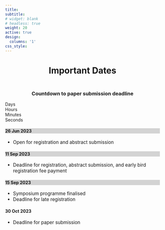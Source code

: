 ```yaml
---
title:
subtitle:
# widget: blank
# headless: true
weight: 20
active: true
design:
  columns: '1'
css_style: 
---
```

<h1 style="text-align: center; margin-bottom: 3rem;">Important Dates</h1>
<h3 style="text-align: center; margin-bottom: 1rem;">Countdown to paper submission deadline</h3>
<div class="row justify-content-center">
        <div id="countdown">
                <div class="countdown-item">
                        <span class="countdown-value" id="days"></span>
                        <span class="countdown-label">Days</span>
                </div>
                <div class="countdown-item">
                        <span class="countdown-value" id="hours"></span>
                        <span class="countdown-label">Hours</span>
                </div>
                <div class="countdown-item">
                        <span class="countdown-value" id="minutes"></span>
                        <span class="countdown-label">Minutes</span>
                </div>
                <div class="countdown-item">
                        <span class="countdown-value" id="seconds"></span>
                        <span class="countdown-label">Seconds</span>
                </div>
        </div>
</div>

<div class="row" style="margin-bottom:2rem;">
        <!-- <div class="col-sm mt-3">
                <div class="card py-0">
                        <h4 class="card-header text-center text-white">
                                19 Jun 2023
                        </h4>
                        <div class="card-body">
                                <p class="card-title" style="font-size: 0.95rem;">
                                Launch of website and symposium flyer to public
                                </p>
                        </div>
                </div>
        </div> -->
        <div class="col-sm mt-3">
                <div class="card">
                        <h4 class="card-header text-center text-white" style="background-color: #D3D3D3;">
                                26 Jun 2023
                        </h4>
                                <div class="card-body" style="font-size: 0.95rem;">
                                        <!-- <p class="card-title" style="font-size: 0.95rem;"> -->
                                        <ul>
                                         <li class="text-muted">Open for registration and abstract submission</li>
                                        </ul>
                                                <!-- <ul style="padding-left:inherit;margin-left:.7rem;">
                                                        <li>Registration</li>
                                                        <li>Abstract submission</li>
                                                        <li>Invitation letters for participants</li>
                                                </ul> -->
                                        </p>
                                </div>
                </div>
        </div>
        <div class="col-sm mt-3">
                <div class="card">
                        <h4 class="card-header text-center text-white" style="background-color: #D3D3D3;">
                                11 Sep 2023
                        </h4>
                                <div class="card-body" style="font-size: 0.95rem;">
                                <ul>
                                        <li class="text-muted">Deadline for registration, abstract submission, and early bird registration fee payment</li>
                                </ul>
                                        <!-- <p class="card-title">
                                                <ul style="padding-left:inherit;margin-left:.7rem;">
                                                        <li>Program finalized</li>
                                                </ul>
                                        </p> -->
                                </div>
                </div>
        </div>
        <div class="col-sm mt-3">
                <div class="card">
                        <h4 class="card-header text-center text-white" style="background-color: #D3D3D3;">
                                15 Sep 2023
                        </h4>
                                <div class="card-body" style="font-size: 0.95rem;">
                                        <!-- <p class="card-title" style="font-size: 0.95rem;"> -->
                                        <ul>
                                                <li class="text-muted">Symposium programme finalised</li>
                                                <li class="text-muted">Deadline for late registration
                                        </ul>
                                        </p>
                                </div>
                </div>
        </div>
        <div class="col-sm mt-3">
                <div class="card">
                        <h4 class="card-header text-center text-white">
                                30 Oct 2023
                        </h4>
                                <div class="card-body" style="font-size: 0.95rem;">
                                        <!-- <p class="card-title" style="font-size: 0.95rem;"> -->
                                        <ul>
                                                <li>Deadline for paper submission</li>
                                        </ul>
                                        </p>
                                </div>
                </div>
        </div>
</div>

<script>
const countdown = document.getElementById('countdown');
const daysEl = document.getElementById('days');
const hoursEl = document.getElementById('hours');
const minutesEl = document.getElementById('minutes');
const secondsEl = document.getElementById('seconds');

function updateCountdown(){
    const currentDate = new Date();
    const DeadlineDate = new Date("Oct 30, 2023 23:59:59").getTime();
//     const DeadlineDate = new Date("Sep 12, 2023 14:04:10").getTime();
    const timeRemaining = DeadlineDate - currentDate;

    if (timeRemaining <= 0) {
        clearInterval(timer);
    } else {
        const days = Math.floor(timeRemaining / (1000*60*60*24));
        const hours =Math.floor((timeRemaining % (1000*60*60*24))/(1000*60*60));
        const minutes = Math.floor((timeRemaining % (1000*60*60))/(1000*60));
        const seconds = Math.floor((timeRemaining % (1000*60))/1000);

        daysEl.innerHTML = days;
        hoursEl.innerHTML = hours;
        minutesEl.innerHTML = minutes;
        secondsEl.innerHTML = seconds;
    }
}

updateCountdown();
const timer = setInterval(updateCountdown, 1000);
</script>